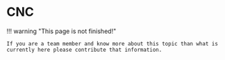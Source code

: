 # CNC

!!! warning "This page is not finished!"

    If you are a team member and know more about this topic than what is currently here please contribute that information.